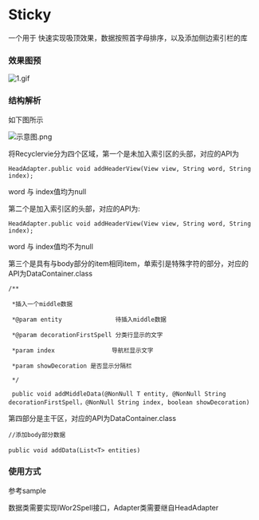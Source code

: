 # Sticky
一个用于 快速实现吸顶效果，数据按照首字母排序，以及添加侧边索引栏的库
### 效果图预

![1.gif](https://github.com/metouch/Sticky/blob/master/screenshot/1.gif)
### 结构解析

如下图所示

![示意图.png](https://github.com/metouch/Sticky/blob/master/screenshot/%E7%A4%BA%E6%84%8F%E5%9B%BE.png)


将Recyclervie分为四个区域，第一个是未加入索引区的头部，对应的API为

`HeadAdapter.public void addHeaderView(View view, String word, String index);`

word 与 index值均为null

第二个是加入索引区的头部，对应的API为:

`HeadAdapter.public void addHeaderView(View view, String word, String index);`

word 与 index值均不为null

第三个是具有与body部分的item相同item，单索引是特殊字符的部分，对应的API为DataContainer.class

`/**`

` *插入一个middle数据`

` *@param entity               待插入middle数据`

` *@param decorationFirstSpell 分类行显示的文字`

` *param index                导航栏显示文字`

` *param showDecoration 是否显示分隔栏`

` */`

` public void addMiddleData(@NonNull T entity, @NonNull String decorationFirstSpell，@NonNull String index, boolean showDecoration)`

第四部分是主干区，对应的API为DataContainer.class

`//添加body部分数据`

 `public void addData(List<T> entities)`
                                    
### 使用方式

参考sample

数据类需要实现IWor2Spell接口，Adapter类需要继自HeadAdapter
